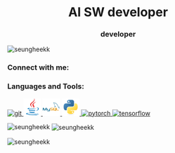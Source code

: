 <h1 align="center"> AI SW developer </h1>
<h3 align="center">developer</h3>

<p align="left"> <img src="https://komarev.com/ghpvc/?username=seungheekk&label=Profile%20views&color=0e75b6&style=flat" alt="seungheekk" /> </p>

<h3 align="left">Connect with me:</h3>
<p align="left">
</p>

<h3 align="left">Languages and Tools:</h3>
<p align="left"> <a href="https://git-scm.com/" target="_blank" rel="noreferrer"> <img src="https://www.vectorlogo.zone/logos/git-scm/git-scm-icon.svg" alt="git" width="40" height="40"/> </a> <a href="https://www.java.com" target="_blank" rel="noreferrer"> <img src="https://raw.githubusercontent.com/devicons/devicon/master/icons/java/java-original.svg" alt="java" width="40" height="40"/> </a> <a href="https://www.mysql.com/" target="_blank" rel="noreferrer"> <img src="https://raw.githubusercontent.com/devicons/devicon/master/icons/mysql/mysql-original-wordmark.svg" alt="mysql" width="40" height="40"/> </a> <a href="https://www.python.org" target="_blank" rel="noreferrer"> <img src="https://raw.githubusercontent.com/devicons/devicon/master/icons/python/python-original.svg" alt="python" width="40" height="40"/> </a> <a href="https://pytorch.org/" target="_blank" rel="noreferrer"> <img src="https://www.vectorlogo.zone/logos/pytorch/pytorch-icon.svg" alt="pytorch" width="40" height="40"/> </a> <a href="https://www.tensorflow.org" target="_blank" rel="noreferrer"> <img src="https://www.vectorlogo.zone/logos/tensorflow/tensorflow-icon.svg" alt="tensorflow" width="40" height="40"/> </a> </p>

<p><img align="left" src="https://github-readme-stats.vercel.app/api/top-langs?username=seungheekk&show_icons=true&theme=dark&bg_color=070c9c&locale=en&layout=compact" alt="seungheekk" /></p>

<p>&nbsp;<img align="center" src="https://github-readme-stats.vercel.app/api?username=seungheekk&show_icons=true&locale=en" alt="seungheekk" /></p>

<p><img align="center" src="https://github-readme-streak-stats.herokuapp.com/?user=seungheekk&" alt="seungheekk" /></p>
